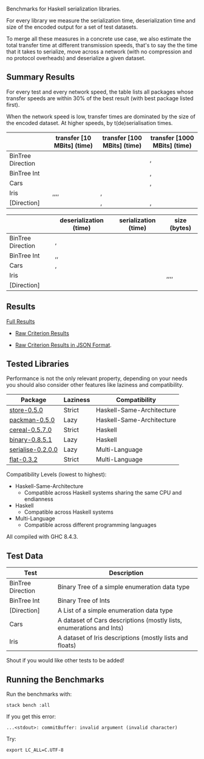 Benchmarks for Haskell serialization libraries.

For every library we measure the serialization time, deserialization time and size of the encoded output for a set of test datasets.

To merge all these measures in a concrete use case, we also estimate the total transfer time at different transmission speeds, that's to say the the time that it takes to serialize, move across a network (with no compression and no protocol overheads) and deserialize a given dataset.      

## Summary Results

For every test and every network speed, the table lists all packages whose transfer speeds are within 30% of the best result (with best package listed first).

When the network speed is low, transfer times are dominated by the size of the encoded dataset. At higher speeds, by t(de)serialisation times.

||transfer [10 MBits] (time)|transfer [100 MBits] (time)|transfer [1000 MBits] (time)|
| ---| ---| ---| ---|
|BinTree Direction|[](https://hackage.haskell.org/package/flat)|[](https://hackage.haskell.org/package/flat)|[](https://hackage.haskell.org/package/store),[](https://hackage.haskell.org/package/flat)|
|BinTree Int|[](https://hackage.haskell.org/package/flat)|[](https://hackage.haskell.org/package/flat)|[](https://hackage.haskell.org/package/store),[](https://hackage.haskell.org/package/flat)|
|Cars|[](https://hackage.haskell.org/package/flat)|[](https://hackage.haskell.org/package/flat)|[](https://hackage.haskell.org/package/store),[](https://hackage.haskell.org/package/flat)|
|Iris|[](https://hackage.haskell.org/package/flat),[](https://hackage.haskell.org/package/store),[](https://hackage.haskell.org/package/packman),[](https://hackage.haskell.org/package/cereal),[](https://hackage.haskell.org/package/serialise)|[](https://hackage.haskell.org/package/store),[](https://hackage.haskell.org/package/flat)|[](https://hackage.haskell.org/package/store)|
|[Direction]|[](https://hackage.haskell.org/package/flat)|[](https://hackage.haskell.org/package/flat),[](https://hackage.haskell.org/package/store)|[](https://hackage.haskell.org/package/store),[](https://hackage.haskell.org/package/flat)|

||deserialization (time)|serialization (time)|size (bytes)|
| ---| ---| ---| ---|
|BinTree Direction|[](https://hackage.haskell.org/package/flat),[](https://hackage.haskell.org/package/store)|[](https://hackage.haskell.org/package/store)|[](https://hackage.haskell.org/package/flat)|
|BinTree Int|[](https://hackage.haskell.org/package/store),[](https://hackage.haskell.org/package/cereal),[](https://hackage.haskell.org/package/flat)|[](https://hackage.haskell.org/package/store)|[](https://hackage.haskell.org/package/flat)|
|Cars|[](https://hackage.haskell.org/package/flat),[](https://hackage.haskell.org/package/store)|[](https://hackage.haskell.org/package/store)|[](https://hackage.haskell.org/package/flat)|
|Iris|[](https://hackage.haskell.org/package/store)|[](https://hackage.haskell.org/package/store)|[](https://hackage.haskell.org/package/packman),[](https://hackage.haskell.org/package/flat),[](https://hackage.haskell.org/package/cereal),[](https://hackage.haskell.org/package/store),[](https://hackage.haskell.org/package/serialise)|
|[Direction]|[](https://hackage.haskell.org/package/flat)|[](https://hackage.haskell.org/package/store)|[](https://hackage.haskell.org/package/flat)|



## Results

[Full Results](https://rawgit.com/haskell-perf/serialization/master/report.md)

* [Raw Criterion Results](https://rawgit.com/haskell-perf/serialization/master/report.html)

* [Raw Criterion Results in JSON Format](https://raw.githubusercontent.com/haskell-perf/serialization/master/report.json).


## Tested Libraries

Performance is not the only relevant property, depending on your needs you should also consider other features like laziness and compatibility.

| Package                                                            | Laziness | Compatibility             |
| ---                                                                | ---      | ---                       |
| [store-0.5.0](https://hackage.haskell.org/package/store)         | Strict   | Haskell-Same-Architecture |
| [packman-0.5.0](http://hackage.haskell.org/package/packman)        | Lazy     | Haskell-Same-Architecture |
| [cereal-0.5.7.0](http://hackage.haskell.org/package/cereal)        | Strict   | Haskell                   |
| [binary-0.8.5.1](http://hackage.haskell.org/package/binary)        | Lazy     | Haskell                   |
| [serialise-0.2.0.0](https://hackage.haskell.org/package/serialise) | Lazy     | Multi-Language            |
| [flat-0.3.2](https://hackage.haskell.org/package/flat)                    | Strict   | Multi-Language            |


Compatibility Levels (lowest to highest):
* Haskell-Same-Architecture
  - Compatible across Haskell systems sharing the same CPU and endianness
* Haskell
  - Compatible across Haskell systems
* Multi-Language
  - Compatible across different programming languages

All compiled with GHC 8.4.3.

## Test Data

| Test              | Description                                                          |
| ---               | ---                                                                  |
| BinTree Direction | Binary Tree of a simple enumeration data type                        |
| BinTree Int       | Binary Tree of Ints                                                  |
| [Direction]       | A List of a simple enumeration data type                             |
| Cars              | A dataset of Cars descriptions (mostly lists, enumerations and Ints) |
| Iris              | A dataset of Iris descriptions (mostly lists and floats)             |

Shout if you would like other tests to be added!

## Running the Benchmarks

Run the benchmarks with:

`stack bench :all`

If you get this error:

`...<stdout>: commitBuffer: invalid argument (invalid character)`

Try:

`export LC_ALL=C.UTF-8`









